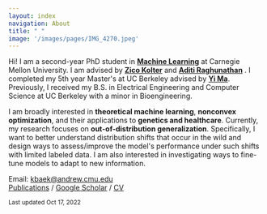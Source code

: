 ```yaml
---
layout: index
navigation: About
title: " "
image: '/images/pages/IMG_4270.jpeg'
---
```

Hi! I am a second-year PhD student in [**Machine Learning**](https://www.ml.cmu.edu/) at Carnegie Mellon University. I am advised by [**Zico Kolter**](https://zicokolter.com/) and  [**Aditi Raghunathan**](https://www.cs.cmu.edu/~aditirag/) . I completed my 5th year Master's at UC Berkeley advised by [**Yi Ma**](https://people.eecs.berkeley.edu/~yima/). Previously, I received my B.S. in Electrical Engineering and Computer Science at UC Berkeley with a minor in Bioengineering.

I am broadly interested in **theoretical machine learning**, **nonconvex optimization**, and their applications to **genetics and healthcare**. Currently, my research focuses on **out-of-distribution generalization**. Specifically, I want to better understand distribution shifts that occur in the wild and design ways to assess/improve the model's performance under such shifts with limited labeled data. I am also interested in investigating ways to fine-tune models to adapt to new information. 

Email: kbaek@andrew.cmu.edu \
[Publications](https://kebaek.github.io/publications.html) / [Google Scholar](https://scholar.google.com/citations?user=8jVzL_YAAAAJ&hl=en) / [CV](https://kebaek.github.io/data/Baek_Resume.pdf)

<sub>Last updated Oct 17, 2022 </sub>
